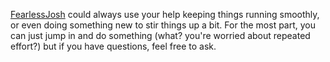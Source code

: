 [FearlessJosh](/FearlessJosh) could always use your help keeping things running smoothly, or even doing something new to stir things up a bit.  For the most part, you can just jump in and do something (what? you're worried about repeated effort?) but if you have questions, feel free to ask.
